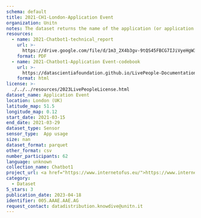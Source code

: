 ```yaml
---
schema: default
title: 2021-CH1-London-Application Event
organization: Unitn
notes: The dataset returns the name of the application (or application package) that is currently running in the foreground of the phone. The dataset was collected as part of the WeNet project, a Horizon 2020 funded project that aims at developing a diversity-aware, machine-mediated paradigm for social interactions.
resources:
  - name: 2021-Chatbot1-technical_report
    url: >-
      https://drive.google.com/file/d/1m3_2X4b3gv-9tQS45FBCG7IJiVyeHgW3/view?usp=sharing
    format: PDF
  - name: 2021-Chatbot1-Application Event-codebook
    url: >-
      https://datascientiafoundation.github.io/LivePeople-Documentation/2021-Chatbot1/2021_CH1_applicationevent.html
    format: html
license: >-
  ./../../resources/2023LivePeopleLicense.html
dataset_name: Application Event
location: London (UK)
latitude_map: 51.5
longitude_map: 0.12
start_date: 2021-03-15
end_date: 2021-03-29
dataset_type: Sensor
sensor_type:  App usage
size: nan
dataset_format: parquet
other_format: csv
number_participants: 62
language: unknown
collection_name: Chatbot1
project_url: <a href="https://www.internetofus.eu/">https://www.internetofus.eu/</a>
category:
  - Dataset
5_stars: 3
publication_date: 2023-04-18
identifier: 005.AAAE.AAE.AG
request_contact: datadistribution.knowdive@unitn.it
---
```

